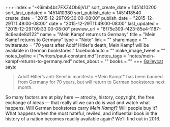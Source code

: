 +++
index = "-K6imb4bz7FXZ4Ob6jVU"
sort_create_date = 1451410200
sort_last_updated = 1451410380
sort_publish_date = 1451418540
create_date = "2015-12-29T09:30:00-08:00"
publish_date = "2015-12-29T11:49:00-08:00"
date = "2015-12-29T11:49:00-08:00"
last_updated = "2015-12-29T09:33:00-08:00"
preview_url = "6f75e309-f423-85e4-1187-9c6ea4e8d122"
name = "Mein Kampf returns to Germany"
title = "Mein Kampf returns to Germany"
type = "Note"
link = ""
shareimage = ""
twitterauto = "70 years after Adolf Hitler's death, Mein Kampf will be available in German bookstores."
facebookauto = ""
make_image_tweet = ""
notes_byline = ["writers/paul-constant.md"]
notes_tags = "notes/mein-kampf-returns-to-germany.md"
notes_about = ""
books = ""
+++
[Galleycat says](http://www.adweek.com/galleycat/hitlers-mein-kampf-will-return-to-germany-after-70-year-ban/114309):

<blockquote>Adolf Hitler’s anti-Semitic manifesto *Mein Kampf* has been banned from Germany for 70 years, but will return to German bookstores next month.</blockquote>

So many factors are at play here — atrocity, history, copyright, the free exchange of ideas — that really all we can do is wait and watch what happens. Will German bookstores carry *Mein Kampf*? Will people buy it? What happens when the most hateful, reviled, and influential book in the history of a nation becomes readily available again? We'll find out in 2016.